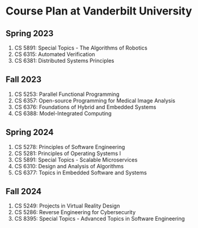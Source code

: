 # Course Plan at Vanderbilt University

## Spring 2023 
1. CS 5891: Special Topics - The Algorithms of Robotics
2. CS 6315: Automated Verification
3. CS 6381: Distributed Systems Principles

## Fall 2023 
1. CS 5253: Parallel Functional Programming
2. CS 6357: Open-source Programming for Medical Image Analysis
3. CS 6376: Foundations of Hybrid and Embedded Systems
4. CS 6388: Model-Integrated Computing

## Spring 2024 
1. CS 5278: Principles of Software Engineering
2. CS 5281: Principles of Operating Systems I
3. CS 5891: Special Topics - Scalable Microservices
4. CS 6310: Design and Analysis of Algorithms
5. CS 6377: Topics in Embedded Software and Systems

## Fall 2024
1. CS 5249: Projects in Virtual Reality Design
2. CS 5286: Reverse Engineering for Cybersecurity
3. CS 8395: Special Topics - Advanced Topics in Software Engineering
